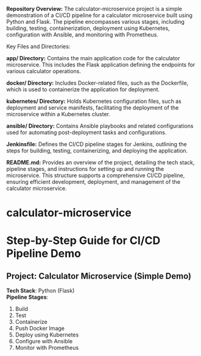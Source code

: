**Repository Overview:** The calculator-microservice project is a simple demonstration of a CI/CD pipeline for a calculator microservice built using Python and Flask. The pipeline encompasses various stages, including building, testing, containerization, deployment using Kubernetes, configuration with Ansible, and monitoring with Prometheus.

Key Files and Directories: 

**app/ Directory:** Contains the main application code for the calculator microservice. This includes the Flask application defining the endpoints for various calculator operations.

**docker/ Directory:** Includes Docker-related files, such as the Dockerfile, which is used to containerize the application for deployment.

**kubernetes/ Directory:** Holds Kubernetes configuration files, such as deployment and service manifests, facilitating the deployment of the microservice within a Kubernetes cluster.

**ansible/ Directory:** Contains Ansible playbooks and related configurations used for automating post-deployment tasks and configurations.

**Jenkinsfile:** Defines the CI/CD pipeline stages for Jenkins, outlining the steps for building, testing, containerizing, and deploying the application.

**README.md:** Provides an overview of the project, detailing the tech stack, pipeline stages, and instructions for setting up and running the microservice.
This structure supports a comprehensive CI/CD pipeline, ensuring efficient development, deployment, and management of the calculator microservice.


# calculator-microservice
# Step-by-Step Guide for CI/CD Pipeline Demo  
## Project: Calculator Microservice (Simple Demo) 

**Tech Stack**: Python (Flask)  
**Pipeline Stages**: 
1. Build
2. Test
3. Containerize
4. Push Docker Image
5. Deploy using Kubernetes
6. Configure with Ansible
7. Monitor with Prometheus
